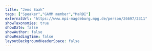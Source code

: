 ```yaml
---
title: "Jens Saak"
tags: ["Speaker","GAMM member","MaRDI"]
externalUrl: "https://www.mpi-magdeburg.mpg.de/person/26697/2311"
showTaxonomies: true
showDate: false
showAuthor: false
showReadingTime: false
layoutBackgroundHeaderSpace: false
---
```


